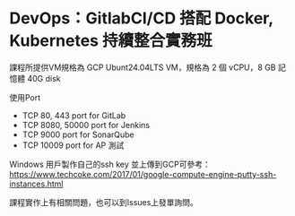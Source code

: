 # DevOps：GitlabCI/CD 搭配 Docker, Kubernetes 持續整合實務班

課程所提供VM規格為 GCP Ubunt24.04LTS VM，規格為 2 個 vCPU，8 GB 記憶體 40G disk

使用Port
 
 * TCP 80, 443 port for GitLab
 * TCP 8080, 50000 port for Jenkins
 * TCP 9000 port for SonarQube 
 * TCP 10009 port for AP 測試 


Windows 用戶製作自己的ssh key 並上傳到GCP可參考：https://www.techcoke.com/2017/01/google-compute-engine-putty-ssh-instances.html

課程實作上有相關問題，也可以到Issues上發單詢問。
